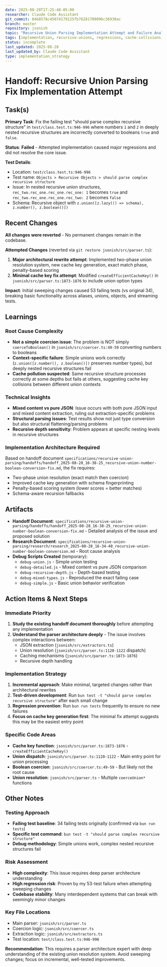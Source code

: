 ```yaml
---
date: 2025-08-28T17:25:48-05:00
researcher: Claude Code Assistant
git_commit: 04b8578c45074179125fb76281709096c36930ac
branch: master
repository: jsonish
topic: "Recursive Union Parsing Implementation Attempt and Failure Analysis"
tags: [implementation, recursive-unions, regressions, cache-collisions, two-phase-resolution]
status: incomplete
last_updated: 2025-08-28
last_updated_by: Claude Code Assistant
type: implementation_strategy
---
```


# Handoff: Recursive Union Parsing Fix Implementation Attempt

## Task(s)
**Primary Task**: Fix the failing test "should parse complex recursive structure" in `test/class.test.ts:946-996` where numbers `1` and `2` in deeply nested recursive structures are incorrectly converted to booleans `true` and `false`.

**Status**: **Failed** - Attempted implementation caused major regressions and did not resolve the core issue.

**Test Details**:
- Location: `test/class.test.ts:946-996` 
- Test name: `Objects > Recursive Objects > should parse complex recursive structure`
- Issue: In nested recursive union structures, `rec_two.rec_one.rec_one.rec_one: 1` becomes `true` and `rec_two.rec_one.rec_one.rec_two: 2` becomes `false`
- Schema: Recursive object with `z.union([z.lazy(() => schema), z.number(), z.boolean()])`

## Recent Changes
**All changes were reverted** - No permanent changes remain in the codebase.

**Attempted Changes** (reverted via `git restore jsonish/src/parser.ts`):
1. **Major architectural rewrite attempt**: Implemented two-phase union resolution system, new cache key generation, exact match phase, penalty-based scoring
2. **Minimal cache key fix attempt**: Modified `createEfficientCacheKey()` in `jsonish/src/parser.ts:1873-1876` to include union option types

**Impact**: Initial sweeping changes caused 53 failing tests (vs original 34), breaking basic functionality across aliases, unions, objects, and streaming tests.

## Learnings

### Root Cause Complexity
- **Not a simple coercion issue**: The problem is NOT simply `coerceToBoolean()` in `jsonish/src/coercer.ts:49-59` converting numbers to booleans
- **Context-specific failure**: Simple unions work correctly (`z.union([z.number(), z.boolean()])` preserves number types), but deeply nested recursive structures fail
- **Cache pollution suspected**: Same recursive structure processes correctly at some depths but fails at others, suggesting cache key collisions between different union contexts

### Technical Insights
- **Mixed content vs pure JSON**: Issue occurs with both pure JSON input and mixed content extraction, ruling out extraction-specific problems
- **Structural parsing issues**: Test results show not just type conversion but also structural flattening/parsing problems
- **Recursive depth sensitivity**: Problem appears at specific nesting levels in recursive structures

### Implementation Architecture Required
Based on handoff document `specifications/recursive-union-parsing/handoffs/handoff_2025-08-28_16-38-25_recursive-union-number-boolean-conversion-fix.md`, the fix requires:
- Two-phase union resolution (exact match then coercion)
- Improved cache key generation with schema fingerprinting  
- Penalty-based scoring system (lower scores = better matches)
- Schema-aware recursion fallbacks

## Artifacts
- **Handoff Document**: `specifications/recursive-union-parsing/handoffs/handoff_2025-08-28_16-38-25_recursive-union-number-boolean-conversion-fix.md` - Detailed analysis of the issue and proposed solution
- **Research Document**: `specifications/recursive-union-parsing/research/research_2025-08-28_16-34-40_recursive-union-number-boolean-conversion.md` - Root cause analysis
- **Debug Scripts Created** (temporary):
  - `debug-union.js` - Simple union testing
  - `debug-detailed.js` - Mixed content vs pure JSON comparison  
  - `debug-recursive-depth.js` - Depth-based testing
  - `debug-mixed-types.js` - Reproduced the exact failing case
  - `debug-simple.js` - Basic union behavior verification

## Action Items & Next Steps

### Immediate Priority
1. **Study the existing handoff document thoroughly** before attempting any implementation
2. **Understand the parser architecture deeply** - The issue involves complex interactions between:
   - JSON extraction (`jsonish/src/extractors.ts`) 
   - Union resolution (`jsonish/src/parser.ts:1120-1122` dispatch)
   - Caching mechanisms (`jsonish/src/parser.ts:1873-1876`)
   - Recursive depth handling

### Implementation Strategy  
1. **Incremental approach**: Make minimal, targeted changes rather than architectural rewrites
2. **Test-driven development**: Run `bun test -t "should parse complex recursive structure"` after each small change
3. **Regression prevention**: Run `bun run tests` frequently to ensure no new failures
4. **Focus on cache key generation first**: The minimal fix attempt suggests this may be the easiest entry point

### Specific Code Areas
- **Cache key function**: `jsonish/src/parser.ts:1873-1876` - `createEfficientCacheKey()` 
- **Union dispatch**: `jsonish/src/parser.ts:1120-1122` - Main entry point for union processing
- **Boolean coercion**: `jsonish/src/coercer.ts:49-59` - But likely not the root cause
- **Union resolution**: `jsonish/src/parser.ts` - Multiple `coerceUnion*` functions

## Other Notes

### Testing Approach
- **Failing test baseline**: 34 failing tests originally (confirmed via `bun run tests`)
- **Specific test command**: `bun test -t "should parse complex recursive structure"`
- **Debug methodology**: Simple unions work, complex nested recursive structures fail

### Risk Assessment
- **High complexity**: This issue requires deep parser architecture understanding
- **High regression risk**: Proven by my 53-test failure when attempting sweeping changes  
- **Codebase stability**: Many interdependent systems that can break with seemingly minor changes

### Key File Locations
- Main parser: `jsonish/src/parser.ts`
- Coercion logic: `jsonish/src/coercer.ts`  
- Extraction logic: `jsonish/src/extractors.ts`
- Test location: `test/class.test.ts:946-996`

**Recommendation**: This requires a parser architecture expert with deep understanding of the existing union resolution system. Avoid sweeping changes; focus on incremental, well-tested improvements.